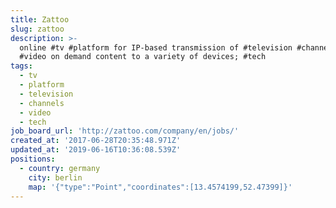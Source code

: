 ```yaml
---
title: Zattoo
slug: zattoo
description: >-
  online #tv #platform for IP-based transmission of #television #channels and
  #video on demand content to a variety of devices; #tech 
tags:
  - tv
  - platform
  - television
  - channels
  - video
  - tech
job_board_url: 'http://zattoo.com/company/en/jobs/'
created_at: '2017-06-28T20:35:48.971Z'
updated_at: '2019-06-16T10:36:08.539Z'
positions:
  - country: germany
    city: berlin
    map: '{"type":"Point","coordinates":[13.4574199,52.47399]}'
---
```


